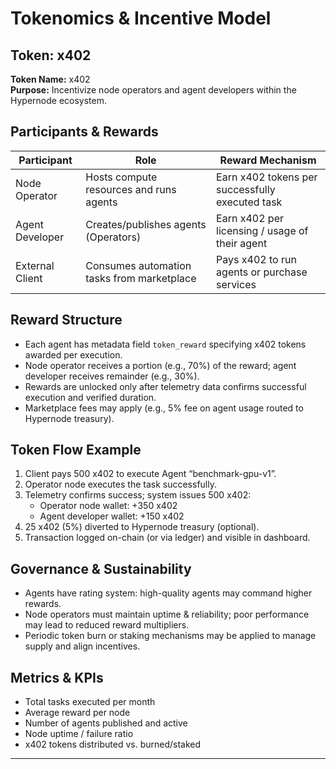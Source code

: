 # Tokenomics & Incentive Model

## Token: x402

**Token Name:** x402  
**Purpose:** Incentivize node operators and agent developers within the Hypernode ecosystem.

## Participants & Rewards

| Participant         | Role                                   | Reward Mechanism                       |
|---------------------|----------------------------------------|----------------------------------------|
| Node Operator       | Hosts compute resources and runs agents | Earn x402 tokens per successfully executed task |
| Agent Developer     | Creates/publishes agents (Operators)   | Earn x402 per licensing / usage of their agent |
| External Client     | Consumes automation tasks from marketplace | Pays x402 to run agents or purchase services |

## Reward Structure

- Each agent has metadata field `token_reward` specifying x402 tokens awarded per execution.  
- Node operator receives a portion (e.g., 70%) of the reward; agent developer receives remainder (e.g., 30%).  
- Rewards are unlocked only after telemetry data confirms successful execution and verified duration.  
- Marketplace fees may apply (e.g., 5% fee on agent usage routed to Hypernode treasury).

## Token Flow Example

1. Client pays 500 x402 to execute Agent “benchmark-gpu-v1”.  
2. Operator node executes the task successfully.  
3. Telemetry confirms success; system issues 500 x402:  
   - Operator node wallet: +350 x402  
   - Agent developer wallet: +150 x402  
4. 25 x402 (5%) diverted to Hypernode treasury (optional).  
5. Transaction logged on-chain (or via ledger) and visible in dashboard.

## Governance & Sustainability

- Agents have rating system: high-quality agents may command higher rewards.  
- Node operators must maintain uptime & reliability; poor performance may lead to reduced reward multipliers.  
- Periodic token burn or staking mechanisms may be applied to manage supply and align incentives.

## Metrics & KPIs

- Total tasks executed per month  
- Average reward per node  
- Number of agents published and active  
- Node uptime / failure ratio  
- x402 tokens distributed vs. burned/staked  

---

